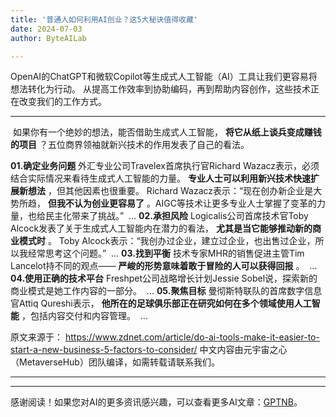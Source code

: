 ```yaml
---
title: '普通人如何利用AI创业？这5大秘诀值得收藏'
date: 2024-07-03
author: ByteAILab

---
```


OpenAI的ChatGPT和微软Copilot等生成式人工智能（AI）工具让我们更容易将想法转化为行动。 从提高工作效率到协助编码，再到帮助内容创作，这些技术正在改变我们的工作方式。

---
 如果你有一个绝妙的想法，能否借助生成式人工智能， **将它从纸上谈兵变成赚钱的项目** ？五位商界领袖就新兴技术的作用发表了自己的看法。 

**01.确定业务问题**
外汇专业公司Travelex首席执行官Richard Wazacz表示，必须结合实际情况来看待生成式人工智能的力量。 **专业人士可以利用新兴技术快速扩展新想法** ，但其他因素也很重要。 Richard Wazacz表示：“现在创办新企业是大势所趋， **但我不认为创业更容易了** 。AIGC等技术让更多专业人士掌握了变革的力量，也给民主化带来了挑战。” 
...
**02.承担风险**
Logicalis公司首席技术官Toby Alcock发表了关于生成式人工智能内在潜力的看法， **尤其是当它能够推动新的商业模式时** 。 Toby Alcock表示：“我创办过企业，建立过企业，也出售过企业，所以我经常思考这个问题。” 
...
**03.找到平衡**
技术专家MHR的销售促进主管Tim Lancelot持不同的观点—— **严峻的形势意味着敢于冒险的人可以获得回报** 。 
...
**04.使用正确的技术平台**
Freshpet公司战略增长计划Jessie Sobel说，探索新的商业模式是她工作内容的一部分。 
...
**05.聚焦目标**
曼彻斯特联队的首席数字信息官Attiq Qureshi表示， **他所在的足球俱乐部正在研究如何在多个领域使用人工智能** ，包括内容交付和内容管理。 
...

原文来源于：
https://www.zdnet.com/article/do-ai-tools-make-it-easier-to-start-a-new-business-5-factors-to-consider/
中文内容由元宇宙之心（MetaverseHub）团队编译，如需转载请联系我们。

---
---
感谢阅读！如果您对AI的更多资讯感兴趣，可以查看更多AI文章：[GPTNB](https://gptnb.com)。